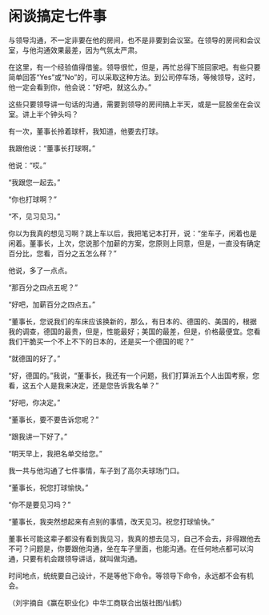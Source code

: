 # 闲谈搞定七件事

与领导沟通，不一定非要在他的房间，也不是非要到会议室。在领导的房间和会议室，与他沟通效果最差，因为气氛太严肃。 

在这里，有一个经验值得借鉴。领导很忙，但是，再忙总得下班回家吧。有些只要简单回答“Yes”或“No”的，可以采取这种方法。到公司停车场，等候领导，这时，他一定会看到你，他会说：“好吧，就这么办。” 

这些只要领导讲一句话的沟通，需要到领导的房间搞上半天，或是一屁股坐在会议室。讲上半个钟头吗？ 

有一次，董事长拎着球杆，我知道，他要去打球。 

我跟他说：“董事长打球啊。” 

他说：“哎。” 

“我跟您一起去。” 

“你也打球啊？” 

“不，见习见习。” 

你以为我真的想见习啊？跳上车以后，我把笔记本打开，说：“坐车子，闲着也是闲着。董事长，上次，您说那个加薪的方案，您原则上同意，但是，一直没有确定百分比，您看，百分之五怎么样？” 

他说，多了一点点。 

“那百分之四点五呢？” 

“好吧，加薪百分之四点五。” 

“董事长，您说我们的车床应该换新的，那么，有日本的、德国的、美国的，根据我的调查，德国的最贵，但是，性能最好；美国的最差，但是，价格最便宜。您看我们干脆买一个不上不下的日本的，还是买一个德国的呢？” 

“就德国的好了。” 

“好，德国的。”我说，“董事长，我还有一个问题，我们打算派五个人出国考察，您看，这五个人是我来决定，还是您告诉我名单？” 

“好吧，你决定。” 

“董事长，要不要告诉您呢？” 

“跟我讲一下好了。” 

“明天早上，我把名单交给您。” 

我一共与他沟通了七件事情，车子到了高尔夫球场门口。 

“董事长，祝您打球愉快。” 

“你不是要见习吗？” 

“董事长，我突然想起来有点别的事情，改天见习。祝您打球愉快。” 

董事长可能这辈子都没有看到我见习，我真的想去见习，自己不会去，非得跟他去不可？问题是，你要跟他沟通，坐在车子里面，也能沟通。在任何地点都可以沟通，只要有机会跟领导讲话，就叫做沟通。 

时间地点，统统要自己设计，不是等他下命令。等领导下命令，永远都不会有机会。 

（刘宇摘自《赢在职业化》中华工商联合出版社图/仙鹤）